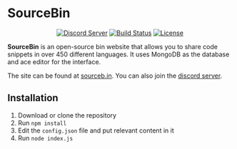 # SourceBin

<div align="center">
  <p>
    <a href="https://discord.gg/EkX2X2F"><img src="https://discordapp.com/api/guilds/531491560567734292/embed.png" alt="Discord Server" /></a>
    <a href="https://travis-ci.com/SebastiaanYN/SourceBin"><img src="https://travis-ci.com/SebastiaanYN/SourceBin.svg?branch=master" alt="Build Status" /></a>
    <a href="https://github.com/SebastiaanYN/SourceBin/blob/master/LICENSE"><img src="https://img.shields.io/github/license/SebastiaanYN/SourceBin.svg" alt="License" /></a>
  </p>
</div>

**SourceBin** is an open-source bin website that allows you to share code snippets in over 450 different languages.
It uses MongoDB as the database and ace editor for the interface.

The site can be found at [sourceb.in](https://sourceb.in). You can also join the [discord server](https://discord.gg/EkX2X2F).

## Installation
1. Download or clone the repository
2. Run `npm install`
3. Edit the `config.json` file and put relevant content in it
4. Run `node index.js`
